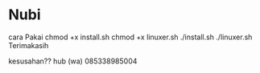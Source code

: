 # Nubi
cara Pakai
chmod +x install.sh
chmod +x linuxer.sh
./install.sh
./linuxer.sh
Terimakasih

kesusahan?? hub (wa) 085338985004
